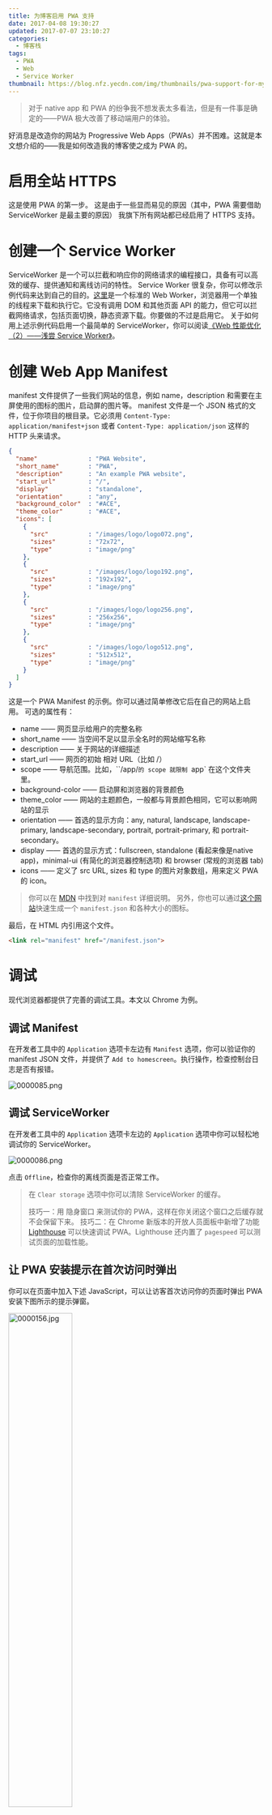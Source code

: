 ```yaml
---
title: 为博客启用 PWA 支持
date: 2017-04-08 19:30:27
updated: 2017-07-07 23:10:27
categories:
  - 博客栈
tags:
  - PWA
  - Web
  - Service Worker
thumbnail: https://blog.nfz.yecdn.com/img/thumbnails/pwa-support-for-my-blog.png!blogth
---
```


> 对于 native app 和 PWA 的纷争我不想发表太多看法，但是有一件事是确定的——PWA 极大改善了移动端用户的体验。

<!-- more -->

好消息是改造你的网站为 Progressive Web Apps（PWAs）并不困难。这就是本文想介绍的——我是如何改造我的博客使之成为 PWA 的。

# 启用全站 HTTPS

这是使用 PWA 的第一步。
这是由于一些显而易见的原因（其中，PWA 需要借助 ServiceWorker 是最主要的原因）
我旗下所有网站都已经启用了 HTTPS 支持。

# 创建一个 Service Worker

ServiceWorker 是一个可以拦截和响应你的网络请求的编程接口，具备有可以高效的缓存、提供通知和离线访问的特性。
Service Worker 很复杂，你可以修改示例代码来达到自己的目的。[这里](https://gist.github.com/neoFelhz/50800b701d00dc6d874be95da2cd7655)是一个标准的 Web Worker，浏览器用一个单独的线程来下载和执行它。它没有调用 DOM 和其他页面 API 的能力，但它可以拦截网络请求，包括页面切换，静态资源下载。你要做的不过是启用它。
关于如何用上述示例代码启用一个最简单的 ServiceWorker，你可以阅读[《Web 性能优化（2）——浅尝 Service Worker》](https://blog.nfz.moe/archives/wpo-by-service-worker.html)。

# 创建 Web App Manifest

manifest 文件提供了一些我们网站的信息，例如 name，description 和需要在主屏使用的图标的图片，启动屏的图片等。
manifest 文件是一个 JSON 格式的文件，位于你项目的根目录。它必须用 `Content-Type: application/manifest+json` 或者 `Content-Type: application/json` 这样的 HTTP 头来请求。

```json
{
  "name"              : "PWA Website",
  "short_name"        : "PWA",
  "description"       : "An example PWA website",
  "start_url"         : "/",
  "display"           : "standalone",
  "orientation"       : "any",
  "background_color"  : "#ACE",
  "theme_color"       : "#ACE",
  "icons": [
    {
      "src"           : "/images/logo/logo072.png",
      "sizes"         : "72x72",
      "type"          : "image/png"
    },
    {
      "src"           : "/images/logo/logo192.png",
      "sizes"         : "192x192",
      "type"          : "image/png"
    },
    {
      "src"           : "/images/logo/logo256.png",
      "sizes"         : "256x256",
      "type"          : "image/png"
    },
    {
      "src"           : "/images/logo/logo512.png",
      "sizes"         : "512x512",
      "type"          : "image/png"
    }
  ]
}
```

这是一个 PWA Manifest 的示例。你可以通过简单修改它后在自己的网站上启用。
可选的属性有：

- name —— 网页显示给用户的完整名称
- short_name —— 当空间不足以显示全名时的网站缩写名称
- description —— 关于网站的详细描述
- start_url —— 网页的初始 相对 URL（比如 /）
- scope —— 导航范围。比如，``/app/`的 scope 就限制 `app` 在这个文件夹里。
- background-color —— 启动屏和浏览器的背景颜色
- theme_color —— 网站的主题颜色，一般都与背景颜色相同，它可以影响网站的显示
- orientation —— 首选的显示方向：any, natural, landscape, landscape-primary, landscape-secondary, portrait, portrait-primary, 和 portrait-secondary。
- display —— 首选的显示方式：fullscreen, standalone (看起来像是native app)，minimal-ui (有简化的浏览器控制选项) 和 browser (常规的浏览器 tab)
- icons —— 定义了 src URL, sizes 和 type 的图片对象数组，用来定义 PWA 的 icon。

> 你可以在 [MDN](https://developer.mozilla.org/en-US/docs/Web/Manifest) 中找到对 `manifest` 详细说明。
> 另外，你也可以通过[这个网站](https://app-manifest.firebaseapp.com)快速生成一个 `manifest.json` 和各种大小的图标。

最后，在 HTML 内引用这个文件。

```html
<link rel="manifest" href="/manifest.json">
```

# 调试

现代浏览器都提供了完善的调试工具。本文以 Chrome 为例。

## 调试 Manifest

在开发者工具中的 `Application` 选项卡左边有 `Manifest` 选项，你可以验证你的 manifest JSON 文件，并提供了 `Add to homescreen`。执行操作，检查控制台日志是否有报错。

![0000085.png](https://i.nfz.yecdn.com/i/0000085.png)

## 调试 ServiceWorker

在开发者工具中的 `Application` 选项卡左边的 `Application` 选项中你可以轻松地调试你的 ServiceWorker。

![0000086.png](https://i.nfz.yecdn.com/i/0000086.png)

点击 `Offline`，检查你的离线页面是否正常工作。

> 在 `Clear storage` 选项中你可以清除 ServiceWorker 的缓存。
>
> 技巧一：用 隐身窗口 来测试你的 PWA，这样在你关闭这个窗口之后缓存就不会保留下来。
> 技巧二：在 Chrome 新版本的开放人员面板中新增了功能 [Lighthouse](https://chrome.google.com/webstore/detail/lighthouse/blipmdconlkpinefehnmjammfjpmpbjk?utm_source=chrome-app-launcher-info-dialog) 可以快速调试 PWA。Lighthouse 还内置了 `pagespeed` 可以测试页面的加载性能。

## 让 PWA 安装提示在首次访问时弹出

你可以在页面中加入下述 JavaScript，可以让访客首次访问你的页面时弹出 PWA 安装下图所示的提示弹窗。

<img src="https://i.nfz.yecdn.com/i/0000156.jpg" alt="0000156.jpg" style="width:50%" />

```javascript
window.addEventListener('beforeinstallprompt', event => {
  event.userChoice.then(result => {
    console.log(result.outcome)
  })
})
```

不过我还是比较喜欢 Chrome 默认的做法，即首次访问并不一定弹出对话框，只有用户在 24 小时内多次访问页面（次数是根据会话数统计的）才弹出安装对话框。我认为，这样做也是对访客负责——固然安装 PWA 能吸引访客回访——但是不是所有人都愿意安装一个 PWA，尤其是不频繁访问网站的。

-----

上述调试都通过了？把你的网站部署上生产环境吧！

---

> 本文更新于 2017.7.7 日，根据[《在博客上完全实现PWA支持》](https://siyuanlau.github.io/2017/06/08/在博客上完全实现PWA支持/)提到的细节进行了完善。
